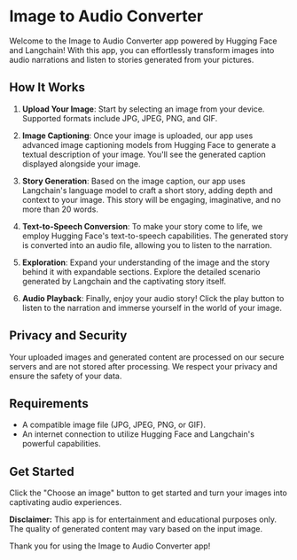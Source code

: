 # Image to Audio Converter



Welcome to the Image to Audio Converter app powered by Hugging Face and Langchain! With this app, you can effortlessly transform images into audio narrations and listen to stories generated from your pictures.

## How It Works

1. **Upload Your Image**: Start by selecting an image from your device. Supported formats include JPG, JPEG, PNG, and GIF.

2. **Image Captioning**: Once your image is uploaded, our app uses advanced image captioning models from Hugging Face to generate a textual description of your image. You'll see the generated caption displayed alongside your image.

3. **Story Generation**: Based on the image caption, our app uses Langchain's language model to craft a short story, adding depth and context to your image. This story will be engaging, imaginative, and no more than 20 words.

4. **Text-to-Speech Conversion**: To make your story come to life, we employ Hugging Face's text-to-speech capabilities. The generated story is converted into an audio file, allowing you to listen to the narration.

5. **Exploration**: Expand your understanding of the image and the story behind it with expandable sections. Explore the detailed scenario generated by Langchain and the captivating story itself.

6. **Audio Playback**: Finally, enjoy your audio story! Click the play button to listen to the narration and immerse yourself in the world of your image.

## Privacy and Security

Your uploaded images and generated content are processed on our secure servers and are not stored after processing. We respect your privacy and ensure the safety of your data.

## Requirements

- A compatible image file (JPG, JPEG, PNG, or GIF).
- An internet connection to utilize Hugging Face and Langchain's powerful capabilities.

## Get Started

Click the "Choose an image" button to get started and turn your images into captivating audio experiences.

**Disclaimer:** This app is for entertainment and educational purposes only. The quality of generated content may vary based on the input image.

Thank you for using the Image to Audio Converter app!




